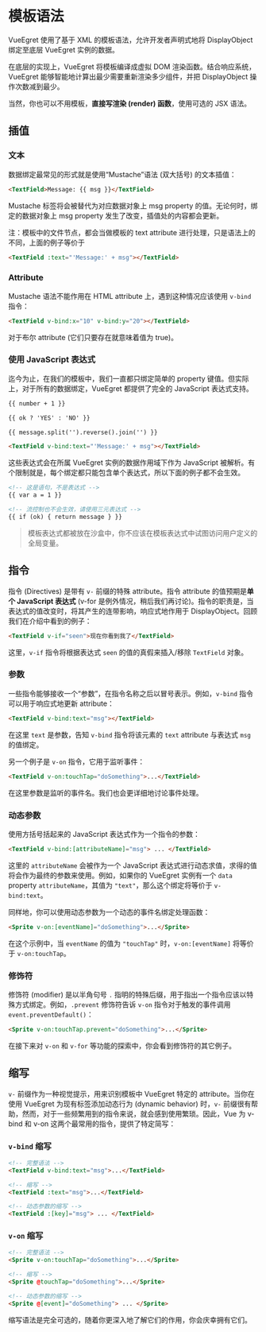 # 模板语法

VueEgret 使用了基于 XML 的模板语法，允许开发者声明式地将 DisplayObject 绑定至底层 VueEgret 实例的数据。

在底层的实现上，VueEgret 将模板编译成虚拟 DOM 渲染函数。结合响应系统，VueEgret 能够智能地计算出最少需要重新渲染多少组件，并把 DisplayObject 操作次数减到最少。

当然，你也可以不用模板，**直接写渲染 (render) 函数**，使用可选的 JSX 语法。

## 插值

### 文本

数据绑定最常见的形式就是使用“Mustache”语法 (双大括号) 的文本插值：

```html
<TextField>Message: {{ msg }}</TextField>
```

Mustache 标签将会被替代为对应数据对象上 msg property 的值。无论何时，绑定的数据对象上 msg property 发生了改变，插值处的内容都会更新。

注：模板中的文件节点，都会当做模板的 text attribute 进行处理，只是语法上的不同，上面的例子等价于

```html
<TextField :text="'Message:' + msg"></TextField>
```

### Attribute

Mustache 语法不能作用在 HTML attribute 上，遇到这种情况应该使用 `v-bind` 指令：

```html
<TextField v-bind:x="10" v-bind:y="20"></TextField>
```

对于布尔 attribute (它们只要存在就意味着值为 true)。

### 使用 JavaScript 表达式

迄今为止，在我们的模板中，我们一直都只绑定简单的 property 键值。但实际上，对于所有的数据绑定，VueEgret 都提供了完全的 JavaScript 表达式支持。

```html
{{ number + 1 }}

{{ ok ? 'YES' : 'NO' }}

{{ message.split('').reverse().join('') }}

<TextField v-bind:text="'Message:' + msg"></TextField>
```

这些表达式会在所属 VueEgret 实例的数据作用域下作为 JavaScript 被解析。有个限制就是，每个绑定都只能包含单个表达式，所以下面的例子都不会生效。

```html
<!-- 这是语句，不是表达式 -->
{{ var a = 1 }}

<!-- 流控制也不会生效，请使用三元表达式 -->
{{ if (ok) { return message } }}
```

> 模板表达式都被放在沙盒中，你不应该在模板表达式中试图访问用户定义的全局变量。

## 指令

指令 (Directives) 是带有 `v-` 前缀的特殊 attribute。指令 attribute 的值预期是**单个 JavaScript 表达式** (v-for 是例外情况，稍后我们再讨论)。指令的职责是，当表达式的值改变时，将其产生的连带影响，响应式地作用于 DisplayObject。回顾我们在介绍中看到的例子：

```html
<TextField v-if="seen">现在你看到我了</TextField>
```

这里，`v-if` 指令将根据表达式 `seen` 的值的真假来插入/移除 `TextField` 对象。

### 参数

一些指令能够接收一个“参数”，在指令名称之后以冒号表示。例如，`v-bind` 指令可以用于响应式地更新 attribute：

```html
<TextField v-bind:text="msg"></TextField>
```

在这里 `text` 是参数，告知 `v-bind` 指令将该元素的 `text` attribute 与表达式 `msg` 的值绑定。

另一个例子是 `v-on` 指令，它用于监听事件：

```html
<TextField v-on:touchTap="doSomething">...</TextField>
```

在这里参数是监听的事件名。我们也会更详细地讨论事件处理。

### 动态参数

使用方括号括起来的 JavaScript 表达式作为一个指令的参数：

```html
<TextField v-bind:[attributeName]="msg"> ... </TextField>
```

这里的 `attributeName` 会被作为一个 JavaScript 表达式进行动态求值，求得的值将会作为最终的参数来使用。例如，如果你的 VueEgret 实例有一个 `data` property `attributeName`，其值为 `"text"`，那么这个绑定将等价于 `v-bind:text`。

同样地，你可以使用动态参数为一个动态的事件名绑定处理函数：

```html
<Sprite v-on:[eventName]="doSomething">...</Sprite>
```

在这个示例中，当 `eventName` 的值为 `"touchTap"` 时，`v-on:[eventName]` 将等价于 `v-on:touchTap`。

### 修饰符

修饰符 (modifier) 是以半角句号 `.` 指明的特殊后缀，用于指出一个指令应该以特殊方式绑定。例如，`.prevent` 修饰符告诉 `v-on` 指令对于触发的事件调用 `event.preventDefault()`：

```html
<Sprite v-on:touchTap.prevent="doSomething">...</Sprite>
```

在接下来对 `v-on` 和 `v-for` 等功能的探索中，你会看到修饰符的其它例子。

## 缩写

`v-` 前缀作为一种视觉提示，用来识别模板中 VueEgret 特定的 attribute。当你在使用 VueEgret 为现有标签添加动态行为 (dynamic behavior) 时，`v-` 前缀很有帮助，然而，对于一些频繁用到的指令来说，就会感到使用繁琐。因此，Vue 为 v-bind 和 v-on 这两个最常用的指令，提供了特定简写：

### `v-bind` 缩写

```html
<!-- 完整语法 -->
<TextField v-bind:text="msg">...</TextField>

<!-- 缩写 -->
<TextField :text="msg">...</TextField>

<!-- 动态参数的缩写 -->
<TextField :[key]="msg"> ... </TextField>
```

### `v-on` 缩写

```html
<!-- 完整语法 -->
<Sprite v-on:touchTap="doSomething">...</Sprite>

<!-- 缩写 -->
<Sprite @touchTap="doSomething">...</Sprite>

<!-- 动态参数的缩写 -->
<Sprite @[event]="doSomething"> ... </Sprite>
```

缩写语法是完全可选的，随着你更深入地了解它们的作用，你会庆幸拥有它们。
